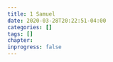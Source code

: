 ```yaml
---
title: 1 Samuel
date: 2020-03-28T20:22:51-04:00
categories: []
tags: []
chapter: 
inprogress: false
---
```


